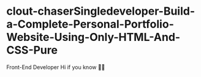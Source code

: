 # clout-chaserSingledeveloper-Build-a-Complete-Personal-Portfolio-Website-Using-Only-HTML-And-CSS-Pure
Front-End Developer
Hi if you know 🤣🤣
